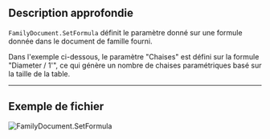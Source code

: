 ## Description approfondie
`FamilyDocument.SetFormula` définit le paramètre donné sur une formule donnée dans le document de famille fourni.

Dans l'exemple ci-dessous, le paramètre "Chaises" est défini sur la formule "Diameter / 1'", ce qui génère un nombre de chaises paramétriques basé sur la taille de la table.
___
## Exemple de fichier

![FamilyDocument.SetFormula](./Revit.Application.FamilyDocument.SetFormula_img.jpg)
